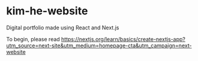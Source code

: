 # kim-he-website
Digital portfolio made using React and Next.js

To begin, please read
https://nextjs.org/learn/basics/create-nextjs-app?utm_source=next-site&utm_medium=homepage-cta&utm_campaign=next-website

